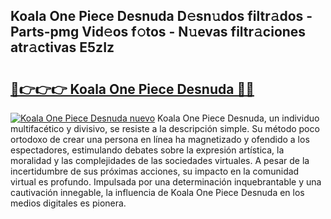 ## Koala One Piece Desnuda D𝚎sn𝚞dos filtr𝚊dos - Parts-pmg Vid𝚎os f𝚘tos - N𝚞evas filtr𝚊ciones atr𝚊ctivas E5zIz

# <h2><a href="http://mb1721.tromn.icu/?c=Koala+One+Piece+Desnuda">🔗👉👉👉 Koala One Piece Desnuda 🔗🔗</a></h2>

[![Koala One Piece Desnuda nuevo](https://i.imgur.com/pEAQMta.gif)](http://mb1721.tromn.icu/?c=Koala+One+Piece+Desnuda)
Koala One Piece Desnuda, un individuo multifacético y divisivo, se resiste a la descripción simple. Su método poco ortodoxo de crear una persona en línea ha magnetizado y ofendido a los espectadores, estimulando debates sobre la expresión artística, la moralidad y las complejidades de las sociedades virtuales. A pesar de la incertidumbre de sus próximas acciones, su impacto en la comunidad virtual es profundo. Impulsada por una determinación inquebrantable y una cautivación innegable, la influencia de Koala One Piece Desnuda en los medios digitales es pionera.
